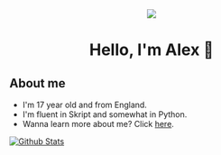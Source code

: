<div align="center">
<img src="https://cdn.upload.systems/uploads/Ju1UAsfl.gif">
    <h1>Hello, I'm Alex 👋</h1>
</div>

## About me
- I'm 17 year old and from England.
- I'm fluent in Skript and somewhat in Python.</br>
- Wanna learn more about me? Click [here](https://en.pronouns.page/@Houlton).

[![Github Stats](https://github-readme-stats.vercel.app/api?username=ahoulton&show_icons=true&theme=github_dark&hide_border=true)](https://github.com/ahoulton)